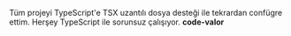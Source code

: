 Tüm projeyi TypeScript'e TSX uzantılı dosya desteği ile tekrardan confügre ettim. Herşey TypeScript ile sorunsuz çalışıyor. **code-valor**